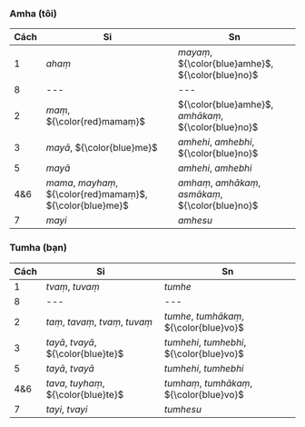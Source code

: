 ### Amha (tôi)

| Cách | Si | Sn |
| ---- | -- | -- |
| 1 | $ahaṃ$ | $mayaṃ$, ${\color{blue}amhe}$, ${\color{blue}no}$ |
| 8 | --- | --- |
| 2 | $maṃ$, ${\color{red}mamaṃ}$ | ${\color{blue}amhe}$, $amhākaṃ$, ${\color{blue}no}$ |
| 3 | $mayā$, ${\color{blue}me}$ | $amhehi$, $amhebhi$, ${\color{blue}no}$ |
| 5 | $mayā$ | $amhehi$, $amhebhi$ |
| 4&6 | $mama$, $mayhaṃ$, ${\color{red}mamaṃ}$, ${\color{blue}me}$ | $amhaṃ$, $amhākaṃ$, $asmākaṃ$, ${\color{blue}no}$ |
| 7 | $mayi$ | $amhesu$ |

### Tumha (bạn)

| Cách | Si | Sn |
| ---- | -- | -- |
| 1 | $tvaṃ$, $tuvaṃ$ | $tumhe$ |
| 8 | --- | --- |
| 2 | $taṃ$, $tavaṃ$, $tvaṃ$, $tuvaṃ$ | $tumhe$, $tumhākaṃ$, ${\color{blue}vo}$ |
| 3 | $tayā$, $tvayā$, ${\color{blue}te}$ | $tumhehi$, $tumhebhi$, ${\color{blue}vo}$ |
| 5 | $tayā$, $tvayā$ | $tumhehi$, $tumhebhi$ |
| 4&6 | $tava$, $tuyhaṃ$, ${\color{blue}te}$ | $tumhaṃ$, $tumhākaṃ$, ${\color{blue}vo}$ |
| 7 | $tayi$, $tvayi$ | $tumhesu$ |